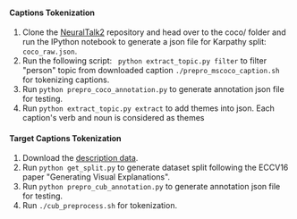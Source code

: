 
#### Captions Tokenization
1. Clone the [NeuralTalk2](https://github.com/karpathy/neuraltalk2/tree/bd8c9d879f957e1218a8f9e1f9b663ac70375866) repository and head over to the coco/ folder and run the IPython notebook to generate a json file for Karpathy split: `coco_raw.json`.
2. Run the following script:
` python extract_topic.py filter` to filter "person" topic from downloaded caption
`./prepro_mscoco_caption.sh` for tokenizing captions.
3. Run `python prepro_coco_annotation.py` to generate annotation json file for testing. 
4. Run `python extract_topic.py extract` to add themes into json. Each caption's verb and noun is considered as themes

#### Target Captions Tokenization
1. Download the [description data](https://drive.google.com/open?id=0B0ywwgffWnLLZW9uVHNjb2JmNlE).
2. Run `python get_split.py` to generate dataset split following the ECCV16 paper "Generating Visual Explanations".
3. Run `python prepro_cub_annotation.py` to generate annotation json file for testing. 
4. Run `./cub_preprocess.sh` for tokenization.
